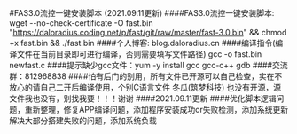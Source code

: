 #FAS3.0流控一键安装脚本 (2021.09.11更新)
####FAS3.0流控一键安装脚本: wget --no-check-certificate -O fast.bin "https://daloradius.coding.net/p/fast/git/raw/master/fast-3.0.bin" && chmod +x fast.bin && ./fast.bin
####个人博客: blog.daloradius.cn
####编译指令(编译文件在当前目录即可进行编译，否则需要填写文件路径) gcc -o fast.bin newfast.c
####提示缺少gcc文件：yum -y install gcc gcc-c++ gdb
####交流群：812968838
####怕有后门的别用，所有文件已开源可以自己检查，实在不放心的请自己二开后编译使用，个别C语言文件 冬瓜(筑梦科技) 也没有开源，源文件我也没有，别找我要！！！谢谢 
####2021.09.11更新
####优化脚本逻辑问题，重新整理，修复APP编译问题，添加程序安装成功or失败检测，添加系统更新解决大部分搭建失败的问题，添加系统负载